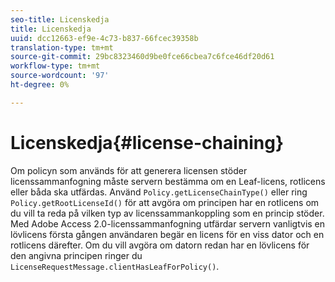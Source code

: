 ```yaml
---
seo-title: Licenskedja
title: Licenskedja
uuid: dcc12663-ef9e-4c73-b837-66fcec39358b
translation-type: tm+mt
source-git-commit: 29bc8323460d9be0fce66cbea7c6fce46df20d61
workflow-type: tm+mt
source-wordcount: '97'
ht-degree: 0%

---
```



# Licenskedja{#license-chaining}

Om policyn som används för att generera licensen stöder licenssammanfogning måste servern bestämma om en Leaf-licens, rotlicens eller båda ska utfärdas. Använd `Policy.getLicenseChainType()` eller ring `Policy.getRootLicenseId()` för att avgöra om principen har en rotlicens om du vill ta reda på vilken typ av licenssammankoppling som en princip stöder. Med Adobe Access 2.0-licenssammanfogning utfärdar servern vanligtvis en lövlicens första gången användaren begär en licens för en viss dator och en rotlicens därefter. Om du vill avgöra om datorn redan har en lövlicens för den angivna principen ringer du `LicenseRequestMessage.clientHasLeafForPolicy()`.
